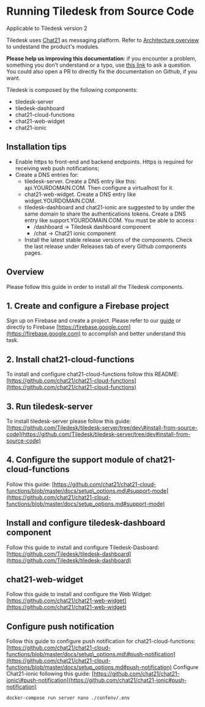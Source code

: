 # Running Tiledesk from Source Code

Applicable to Tiledesk version 2

Tiledesk uses [Chat21](http://www.chat21.org) as messaging platform. Refer to [Architecture overview](../architecture/schema.md) to undestand the product's modules.

**Please help us improving this documentation**: if you encounter a problem, something you don’t understand or a typo, use [this link](https://github.com/Tiledesk/tiledesk-server/issues) to ask a question. You could also open a PR to directly fix the documentation on Github, if you want.

Tiledesk is composed by the following components:

* tiledesk-server
* tiledesk-dashboard
* chat21-cloud-functions
* chat21-web-widget
* chat21-ionic

## Installation tips

* Enable https to front-end and backend endpoints. Https is required for receiving web push notifications;
* Create a DNS entries for:
  * tiledesk-server. Create a DNS entry like this: api.YOURDOMAIN.COM. Then configure a virtualhost for it.
  * chat21-web-widget. Create a DNS entry like widget.YOURDOMAIN.COM. 
  * tiledesk-dashboard and chat21-ionic are suggested to by under the same domain to share the authentications tokens. Create a DNS entry like support.YOURDOMAIN.COM. You must be able to access :
    * /dashboard -&gt; Tiledesk dashboard component
    * /chat -&gt; Chat21 ionic component
  * Install the latest stable release versions of the components. Check the last release under Releases tab of every Github components pages.

## Overview

Please follow this guide in order to install all the Tiledesk components.

## 1. Create and configure a Firebase project

Sign up on Firebase and create a project. Please refer to our [guide](create-a-firebase-project.md) or directly to Firebase [https://firebase.google.com](https://firebase.google.com) to accomplish and better understand this task.

## 2. Install chat21-cloud-functions

To install and configure chat21-cloud-functions follow this README: [https://github.com/chat21/chat21-cloud-functions](https://github.com/chat21/chat21-cloud-functions)

## 3. Run tiledesk-server 

To install tiledesk-server please follow this guide: [https://github.com/Tiledesk/tiledesk-server/tree/dev\#install-from-source-code](https://github.com/Tiledesk/tiledesk-server/tree/dev#install-from-source-code)

## 4. Configure the support module of  chat21-cloud-functions

Follow this guide: [https://github.com/chat21/chat21-cloud-functions/blob/master/docs/setup\_options.md\#support-mode](https://github.com/chat21/chat21-cloud-functions/blob/master/docs/setup_options.md#support-mode)

## Install and configure tiledesk-dashboard component

Follow this guide to install and configure Tiledesk-Dasboard: [https://github.com/Tiledesk/tiledesk-dashboard](https://github.com/Tiledesk/tiledesk-dashboard)

## chat21-web-widget

Follow this guide to install and configure the Web Widget: [https://github.com/chat21/chat21-web-widget](https://github.com/chat21/chat21-web-widget)

## Configure push notification

Follow this guide to configure push notification for chat21-cloud-functions: [https://github.com/chat21/chat21-cloud-functions/blob/master/docs/setup\_options.md\#push-notification](https://github.com/chat21/chat21-cloud-functions/blob/master/docs/setup_options.md#push-notification) Configure Chat21-ionic following this guide: [https://github.com/chat21/chat21-ionic\#push-notification](https://github.com/chat21/chat21-ionic#push-notification)

```text
docker-compose run server nano ./confenv/.env
```

